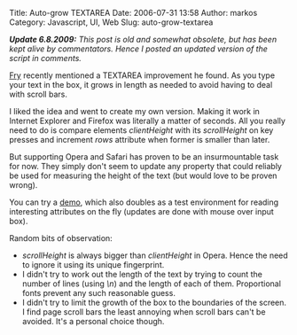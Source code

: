 Title: Auto-grow TEXTAREA
Date: 2006-07-31 13:58
Author: markos
Category: Javascript, UI, Web
Slug: auto-grow-textarea

***Update 6.8.2009:** This post is old and somewhat obsolete, but has
been kept alive by commentators. Hence I posted an updated version of
the script in comments.*

[Fry](http://friedcellcollective.net/outbreak/) recently mentioned a
TEXTAREA improvement he found. As you type your text in the box, it
grows in length as needed to avoid having to deal with scroll bars.

I liked the idea and went to create my own version. Making it work in
Internet Explorer and Firefox was literally a matter of seconds. All you
really need to do is compare elements *clientHeight* with its
*scrollHeight* on key presses and increment *rows* attribute when former
is smaller than later.

But supporting Opera and Safari has proven to be an insurmountable task
for now. They simply don't seem to update any property that could
reliably be used for measuring the height of the text (but would love to
be proven wrong).

You can try a
[demo](http://markos.gaivo.net/examples/growtextarea/index.html), which
also doubles as a test environment for reading interesting attributes on
the fly (updates are done with mouse over input box).

Random bits of observation:

-   *scrollHeight* is always bigger than *clientHeight* in Opera. Hence
    the need to ignore it using its unique fingerprint.
-   I didn't try to work out the length of the text by trying to count
    the number of lines (using *\\n*) and the length of each of them.
    Proportional fonts prevent any such reasonable guess.
-   I didn't try to limit the growth of the box to the boundaries of the
    screen. I find page scroll bars the least annoying when scroll bars
    can't be avoided. It's a personal choice though.

